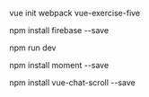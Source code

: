 vue init webpack vue-exercise-five

npm install firebase --save

<!-- The core Firebase JS SDK is always required and must be listed first -->
<script src="https://www.gstatic.com/firebasejs/7.13.2/firebase-app.js"></script>

<!-- TODO: Add SDKs for Firebase products that you want to use
     https://firebase.google.com/docs/web/setup#available-libraries -->
<script src="https://www.gstatic.com/firebasejs/7.13.2/firebase-analytics.js"></script>

<script>
  // Your web app's Firebase configuration
  var firebaseConfig = {
    apiKey: "AIzaSyAbkLGzPZUaJ9szDKtNZr3Uh1H08cGnj5I",
    authDomain: "phoenixchat-youchat.firebaseapp.com",
    databaseURL: "https://phoenixchat-youchat.firebaseio.com",
    projectId: "phoenixchat-youchat",
    storageBucket: "phoenixchat-youchat.appspot.com",
    messagingSenderId: "71483402724",
    appId: "1:71483402724:web:cec7110a27d5c02d757ff1",
    measurementId: "G-LBPSZJYJFF"
  };
  // Initialize Firebase
  firebase.initializeApp(firebaseConfig);
  firebase.analytics();
</script>

npm run dev

npm install moment --save

npm install vue-chat-scroll --save